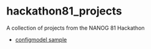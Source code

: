 # hackathon81_projects
A collection of projects from the NANOG 81 Hackathon

* [configmodel sample](https://github.com/nanog/hackathon81_configmodel)
